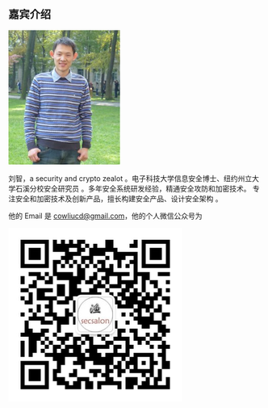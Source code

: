 ## 嘉宾介绍

![Zhi Liu](_images/lz.jpg)

刘智，a security  and crypto zealot
。电子科技大学信息安全博士、纽约州立大学石溪分校安全研究员
。多年安全系统研发经验，精通安全攻防和加密技术。
专注安全和加密技术及创新产品，擅长构建安全产品、设计安全架构
。

他的 Email 是 [cowliucd@gmail.com](cowliucd@gmail.com)，他的个人微信公众号为

![wechat](_images/lz_wechat.jpg)

